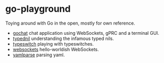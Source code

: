 # go-playground

Toying around with Go in the open, mostly for own reference.

- [gochat](./gochat) chat application using WebSockets, gPRC and a terminal GUI.
- [typednil](./typednil) understanding the infamous typed nils.
- [typeswitch](./typeswitch) playing with typeswitches.
- [websockets](./websockets) hello-worldish WebSockets.
- [yamlparse](./yamlparse) parsing yaml.
